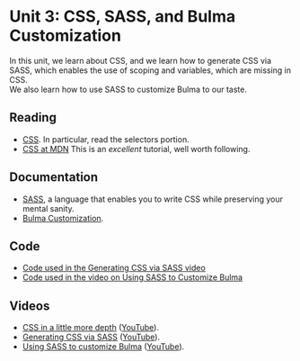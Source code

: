 # Unit 3: CSS, SASS, and Bulma Customization

In this unit, we learn about CSS, and we learn how to generate CSS via SASS, which enables the use of scoping and variables, which are missing in CSS.  
We also learn how to use SASS to customize Bulma to our taste. 

## Reading

* [CSS](https://en.wikipedia.org/wiki/CSS).  In particular, read the selectors portion.  
* [CSS at MDN](https://developer.mozilla.org/en-US/docs/Web/CSSpra) This is an _excellent_ tutorial, well worth following. 

## Documentation

* [SASS](https://sass-lang.com), a language that enables you to write CSS while preserving your mental sanity. 
* [Bulma Customization](https://bulma.io/documentation/customize/with-sass-cli/). 

## Code

* [Code used in the Generating CSS via SASS video](https://github.com/learn-py4web/sass-example)
* [Code used in the video on Using SASS to Customize Bulma](https://github.com/learn-py4web/config-bulma-example)

## Videos

* [CSS in a little more depth](https://drive.google.com/file/d/1HWJPOXbgGqjzooibNXdEX9QFKWAr9-z0/view?usp=sharing) ([YouTube](https://youtu.be/HpK6L4VAEXk)).
* [Generating CSS via SASS](https://drive.google.com/file/d/1jhVdbQngvgFB7RCStL7ITRnAWCsMm7DV/view?usp=sharing) ([YouTube](https://youtu.be/w0CCd9kmMyU)).
* [Using SASS to customize Bulma](https://drive.google.com/file/d/1wqm67_VuoiiNXPzOqA0K49Ksazbl55F_/view?usp=sharing) ([YouTube](https://youtu.be/IDhRW4FIPyw)).

